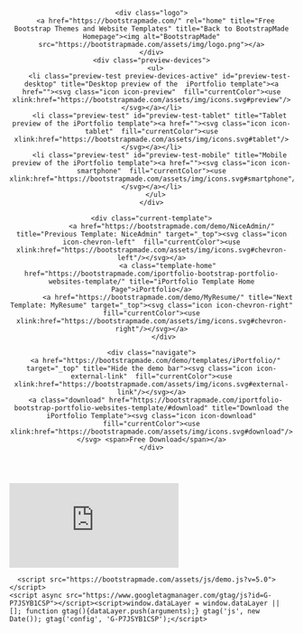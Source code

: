 <html>

<head>
  <meta charset="UTF-8">
  <meta name="viewport" content="width=device-width, initial-scale=1.0">
  <title>iPortfolio Bootstrap Template Demo</title>
  <meta name="robots" content="noindex, nofollow">
    <link rel="stylesheet" href="https://bootstrapmade.com/assets/css/demo.css?v=5.0">
  </head>

<body>
  <header id="header">

    <div class="logo">
      <a href="https://bootstrapmade.com/" rel="home" title="Free Bootstrap Themes and Website Templates" title="Back to BootstrapMade Homepage"><img alt="BootstrapMade" src="https://bootstrapmade.com/assets/img/logo.png"></a>
    </div>
    <div class="preview-devices">
      <ul>
        <li class="preview-test preview-devices-active" id="preview-test-desktop" title="Desktop preview of the  iPortfolio template"><a href=""><svg class="icon icon-preview"  fill="currentColor"><use xlink:href="https://bootstrapmade.com/assets/img/icons.svg#preview"/></svg></a></li>
        <li class="preview-test" id="preview-test-tablet" title="Tablet preview of the iPortfolio template"><a href=""><svg class="icon icon-tablet"  fill="currentColor"><use xlink:href="https://bootstrapmade.com/assets/img/icons.svg#tablet"/></svg></a></li>
        <li class="preview-test" id="preview-test-mobile" title="Mobile preview of the iPortfolio template"><a href=""><svg class="icon icon-smartphone"  fill="currentColor"><use xlink:href="https://bootstrapmade.com/assets/img/icons.svg#smartphone"/></svg></a></li>
      </ul>
    </div>

    <div class="current-template">
              <a href="https://bootstrapmade.com/demo/NiceAdmin/" title="Previous Template: NiceAdmin" target="_top"><svg class="icon icon-chevron-left"  fill="currentColor"><use xlink:href="https://bootstrapmade.com/assets/img/icons.svg#chevron-left"/></svg></a>
            <a class="template-home" href="https://bootstrapmade.com/iportfolio-bootstrap-portfolio-websites-template/" title="iPortfolio Template Home Page">iPortfolio</a>
            <a href="https://bootstrapmade.com/demo/MyResume/" title="Next Template: MyResume" target="_top"><svg class="icon icon-chevron-right"  fill="currentColor"><use xlink:href="https://bootstrapmade.com/assets/img/icons.svg#chevron-right"/></svg></a>
          </div>
    
    <div class="navigate">
      <a href="https://bootstrapmade.com/demo/templates/iPortfolio/" target="_top" title="Hide the demo bar"><svg class="icon icon-external-link"  fill="currentColor"><use xlink:href="https://bootstrapmade.com/assets/img/icons.svg#external-link"/></svg></a>
      <a class="download" href="https://bootstrapmade.com/iportfolio-bootstrap-portfolio-websites-template/#download" title="Download the iPortfolio Template"><svg class="icon icon-download"  fill="currentColor"><use xlink:href="https://bootstrapmade.com/assets/img/icons.svg#download"/></svg> <span>Free Download</span></a>
    </div>

  </header>


  <div id="preview">
    <iframe id="preview-frame" class="preview-desktop" src="https://bootstrapmade.com/demo/templates/iPortfolio/" frameborder="0"></iframe>
  </div>

      <script src="https://bootstrapmade.com/assets/js/demo.js?v=5.0"></script>
    <script async src="https://www.googletagmanager.com/gtag/js?id=G-P7JSYB1CSP"></script><script>window.dataLayer = window.dataLayer || []; function gtag(){dataLayer.push(arguments);} gtag('js', new Date()); gtag('config', 'G-P7JSYB1CSP');</script>
</body>
